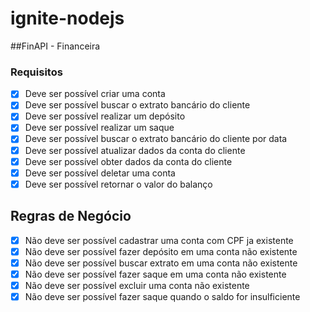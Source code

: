 # ignite-nodejs

##FinAPI - Financeira


### Requisitos
 - [x] Deve ser possível criar uma conta
 - [x] Deve ser possível buscar o extrato bancário do cliente
 - [x] Deve ser possível realizar um depósito
 - [x] Deve ser possível realizar um saque
 - [x] Deve ser possível buscar o extrato bancário do cliente por data 
 - [x] Deve ser possível atualizar dados da conta do cliente
 - [x] Deve ser possível obter dados da conta do cliente
 - [x] Deve ser possível deletar uma conta 
 - [x] Deve ser possível retornar o valor do balanço

 ## Regras de Negócio
 - [x] Não deve ser possível cadastrar uma conta com CPF ja existente
 - [x] Não deve ser possível fazer depósito em uma conta não existente
 - [x] Não deve ser possível buscar extrato em uma conta não existente
 - [x] Não deve ser possível fazer saque em uma conta não existente
 - [x] Não deve ser possível excluir uma conta não existente
 - [x] Não deve ser possível fazer saque quando o saldo for insulficiente